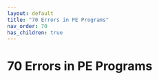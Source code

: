 ```yaml
---
layout: default
title: "70 Errors in PE Programs"
nav_order: 70
has_children: true
---
```

# 70 Errors in PE Programs
  
